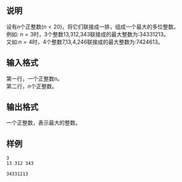 <h2>说明</h2>

设有$n$个正整数($n < 20$)，将它们联接成一排，组成一个最大的多位整数。<br />
例如: $n=3$时，$3$个整数$13$&#44;$312$&#44;$343$联接成的最大整数为:$34331213$。<br />
又如:$n=4$时，$4$个整数$7$&#44;$13$&#44;$4$&#44;$246$联接成的最大整数为:$7424613$。
<h2>输入格式</h2>

第一行，一个正整数$n$。<br>第二行，$n$个正整数。

<h2>输出格式</h2>

一个正整数，表示最大的整数。

<h2>样例</h2>
<pre><code class="language-input1">3
13 312 343</code></pre><pre><code class="language-output1">34331213</code></pre>
